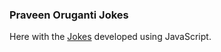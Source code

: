### Praveen Oruganti Jokes

Here with the [Jokes](https://praveenorugantitech.github.io/praveenorugantitech-javascript/0_Projects/praveenorugantitech-jokes) developed using JavaScript.



